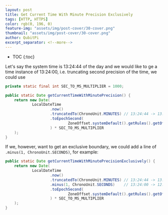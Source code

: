 ```yaml
---
layout: post
title: Get Current Time With Minute Precision Exclusively
tags: [HTTP, HTTPS]
color: rgb(0, 196, 0)
feature-img: "assets/img/post-cover/30-cover.png"
thumbnail: "assets/img/post-cover/30-cover.png"
author: QubitPi
excerpt_separator: <!--more-->
---
```


<!--more-->

* TOC
{:toc}

Let's say the system time is 13:24:44 of the day and we would like to ge a time instance of 13:24:00, i.e. truncating
second precision of the time, we could use

```java
private static final int SEC_TO_MS_MULTIPLIER = 1000;

public static Date getCurrentTimeWithMinutePrecision() {
    return new Date(
            LocalDateTime
                    .now()
                    .truncatedTo(ChronoUnit.MINUTES) // 13:24:44 -> 13:24:00
                    .toEpochSecond(
                            ZoneOffset.systemDefault().getRules().getOffset(Instant.now())
                    ) * SEC_TO_MS_MULTIPLIER
    );
}
```

If we, however, want to get an exclusive boundary, we could add a line of `.minus(1, ChronoUnit.SECONDS)`, for example:

```java
public static Date getCurrentTimeWithMinutePrecisionExclusively() {
    return new Date(
            LocalDateTime
                    .now()
                    .truncatedTo(ChronoUnit.MINUTES) // 13:24:44 -> 13:24:00
                    .minus(1, ChronoUnit.SECONDS)    // 13:24:00 -> 12:23:59
                    .toEpochSecond(
                            ZoneOffset.systemDefault().getRules().getOffset(Instant.now())
                    ) * SEC_TO_MS_MULTIPLIER
    );
}
```
